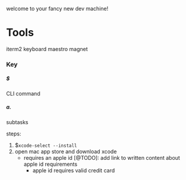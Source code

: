 welcome to your fancy new dev machine!

# Tools
iterm2
keyboard maestro
magnet


### Key

##### $  
CLI command

##### a.  
subtasks



steps:
1. $`xcode-select --install`
2. open mac app store and download xcode
    - requires an apple id [@TODO]: add link to written content about apple id requirements
        - apple id requires valid credit card
